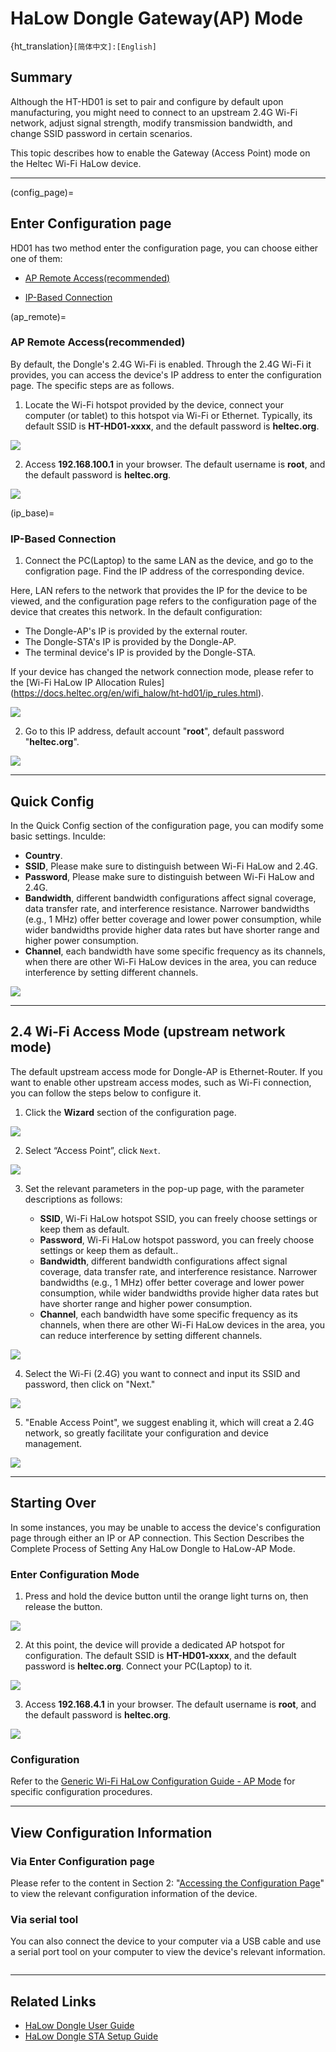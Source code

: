 # HaLow Dongle Gateway(AP) Mode

{ht_translation}`[简体中文]:[English]`

## Summary
Although the HT-HD01 is set to pair and configure by default upon manufacturing, you might need to connect to an upstream 2.4G Wi-Fi network, adjust signal strength, modify transmission bandwidth, and change SSID password in certain scenarios.

This topic describes how to enable the Gateway (Access Point) mode on the Heltec Wi-Fi HaLow device.

------------------------------------

(config_page)=
## Enter Configuration page

HD01 has two method enter the configuration page, you can choose either one of them:

- [AP Remote Access(recommended)](ap_remote)

- [IP-Based Connection](ip_base)

(ap_remote)=
### AP Remote Access(recommended)
By default, the Dongle's 2.4G Wi-Fi is enabled. Through the 2.4G Wi-Fi it provides, you can access the device's IP address to enter the configuration page. The specific steps are as follows.

1. Locate the Wi-Fi hotspot provided by the device, connect your computer (or tablet) to this hotspot via Wi-Fi or Ethernet. Typically, its default SSID is **HT-HD01-xxxx**, and the default password is **heltec.org**.

![](img/ap/09.png)

2. Access **192.168.100.1** in your browser. The default username is **root**, and the default password is **heltec.org**.

![](img/09.png)

(ip_base)=
### IP-Based Connection

1. Connect the PC(Laptop) to the same LAN as the device, and go to the configration page. Find the IP address of the corresponding device.

Here, LAN refers to the network that provides the IP for the device to be viewed, and the configuration page refers to the configuration page of the device that creates this network. In the default configuration:

- The Dongle-AP's IP is provided by the external router.
- The Dongle-STA's IP is provided by the Dongle-AP.
- The terminal device's IP is provided by the Dongle-STA.

If your device has changed the network connection mode, please refer to the [Wi-Fi HaLow IP Allocation Rules] (https://docs.heltec.org/en/wifi_halow/ht-hd01/ip_rules.html).
     
![](img/08.png)
     
2. Go to this IP address, default account "**root**", default password "**heltec.org**".
     
![](img/09.png)     

-----------------------------

## Quick Config
In the Quick Config section of the configuration page, you can modify some basic settings. Inculde:

- **Country**.
- **SSID**, Please make sure to distinguish between Wi-Fi HaLow and 2.4G.
- **Password**, Please make sure to distinguish between Wi-Fi HaLow and 2.4G.
- **Bandwidth**, different bandwidth configurations affect signal coverage, data transfer rate, and interference resistance. Narrower bandwidths (e.g., 1 MHz) offer better coverage and lower power consumption, while wider bandwidths provide higher data rates but have shorter range and higher power consumption.
- **Channel**, each bandwidth have some specific frequency as its channels, when there are other Wi-Fi HaLow devices in the area, you can reduce interference by setting different channels.

![](img/11.png)

--------------------------

## 2.4 Wi-Fi Access Mode (upstream network mode)
The default upstream access mode for Dongle-AP is Ethernet-Router. If you want to enable other upstream access modes, such as Wi-Fi connection, you can follow the steps below to configure it.
1. Click the **Wizard** section of the configuration page.

![](img/12.png)

2. Select “Access Point”, click `Next`.

![](img/12.png)

3. Set the relevant parameters in the pop-up page, with the parameter descriptions as follows:

   - **SSID**, Wi-Fi HaLow hotspot SSID, you can freely choose settings or keep them as default.
   - **Password**, Wi-Fi HaLow hotspot password, you can freely choose settings or keep them as default..
   - **Bandwidth**, different bandwidth configurations affect signal coverage, data transfer rate, and interference resistance. Narrower bandwidths (e.g., 1 MHz) offer better coverage and lower power consumption, while wider bandwidths provide higher data rates but have shorter range and higher power consumption.
   - **Channel**, each bandwidth have some specific frequency as its channels, when there are other Wi-Fi HaLow devices in the area, you can reduce interference by setting different channels.

![](img/12.png)

4. Select the Wi-Fi (2.4G) you want to connect and input its SSID and password, then click on "Next."

![](img/12.png)

5. "Enable Access Point", we suggest enabling it, which will creat a 2.4G network, so greatly facilitate your configuration and device management.

![](img/12.png)

------------------------------------------

## Starting Over
In some instances, you may be unable to access the device's configuration page through either an IP or AP connection. This Section Describes the Complete Process of Setting Any HaLow Dongle to HaLow-AP Mode.
### Enter Configuration Mode 
1. Press and hold the device button until the orange light turns on, then release the button.

![](img/ap/07.jpg)

2. At this point, the device will provide a dedicated AP hotspot for configuration. The default SSID is **HT-HD01-xxxx**, and the default password is **heltec.org**. Connect your PC(Laptop) to it.

![](img/ap/09.png)

3. Access **192.168.4.1** in your browser. The default username is **root**, and the default password is **heltec.org**.

![](img/09.png)

### Configuration

Refer to the [Generic Wi-Fi HaLow Configuration Guide - AP Mode](https://docs.heltec.org/en/wifi_halow/halow_guide/gateway.html) for specific configuration procedures.

------------------------------------------------------

## View Configuration Information
### Via Enter Configuration page
Please refer to the content in Section 2: "[Accessing the Configuration Page](config_page)" to view the relevant configuration information of the device.
### Via serial tool
You can also connect the device to your computer via a USB cable and use a serial port tool on your computer to view the device's relevant information.

``` {tip} The serial port chip is CP210X. Click here to download the driver: [CP210X Driver](https://resource.heltec.cn/download/tools/CP210x_Universal_Windows_Driver.zip).
```

------------------------------------

## Related Links
- [HaLow Dongle User Guide](https://docs.heltec.org/en/wifi_halow/ht-hd01/index.html)
- [HaLow Dongle STA Setup Guide](https://docs.heltec.org/en/wifi_halow/ht-hd01/sta.html)